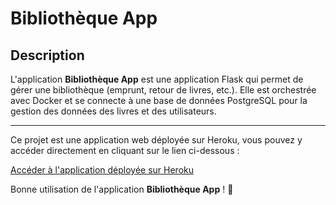 

# Bibliothèque App

## Description

L'application **Bibliothèque App** est une application Flask qui permet de gérer une bibliothèque (emprunt, retour de livres, etc.). Elle est orchestrée avec Docker et se connecte à une base de données PostgreSQL pour la gestion des données des livres et des utilisateurs.

---

Ce projet est une application web déployée sur Heroku, vous pouvez y accéder directement en cliquant sur le lien ci-dessous :

[Accéder à l'application déployée sur Heroku](https://isaapp-5e3f55accc31.herokuapp.com/)


Bonne utilisation de l'application **Bibliothèque App** ! 🎉


